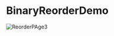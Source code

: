 # BinaryReorderDemo
![ReorderPAge3](https://user-images.githubusercontent.com/125976557/233046215-aa993317-52a7-48f7-b2f6-1dd8c5da02c1.jpg)
